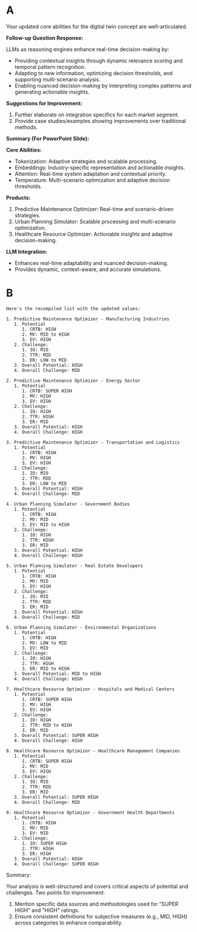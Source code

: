 # A

Your updated core abilities for the digital twin concept are well-articulated.

**Follow-up Question Response:**

LLMs as reasoning engines enhance real-time decision-making by:

- Providing contextual insights through dynamic relevance scoring and temporal pattern recognition.
- Adapting to new information, optimizing decision thresholds, and supporting multi-scenario analysis.
- Enabling nuanced decision-making by interpreting complex patterns and generating actionable insights.

**Suggestions for Improvement:**

1. Further elaborate on integration specifics for each market segment.
2. Provide case studies/examples showing improvements over traditional methods.

**Summary (For PowerPoint Slide):**

**Core Abilities:**

- Tokenization: Adaptive strategies and scalable processing.
- Embeddings: Industry-specific representation and actionable insights.
- Attention: Real-time system adaptation and contextual priority.
- Temperature: Multi-scenario optimization and adaptive decision thresholds.

**Products:**

1. Predictive Maintenance Optimizer: Real-time and scenario-driven strategies.
2. Urban Planning Simulator: Scalable processing and multi-scenario optimization.
3. Healthcare Resource Optimizer: Actionable insights and adaptive decision-making.

**LLM Integration:**

- Enhances real-time adaptability and nuanced decision-making.
- Provides dynamic, context-aware, and accurate simulations.

# B

```
Here's the recompiled list with the updated values:

1. Predictive Maintenance Optimizer - Manufacturing Industries
   1. Potential
      1. CRTB: HIGH
      2. MV: MID to HIGH
      3. EV: HIGH
   2. Challenge:
      1. IO: MID
      2. TTR: MID
      3. ER: LOW to MID
   3. Overall Potential: HIGH
   4. Overall Challenge: MID

2. Predictive Maintenance Optimizer - Energy Sector
   1. Potential
      1. CRTB: SUPER HIGH
      2. MV: HIGH
      3. EV: HIGH
   2. Challenge:
      1. IO: HIGH
      2. TTR: HIGH
      3. ER: MID
   3. Overall Potential: HIGH
   4. Overall Challenge: HIGH

3. Predictive Maintenance Optimizer - Transportation and Logistics
   1. Potential
      1. CRTB: HIGH
      2. MV: HIGH
      3. EV: HIGH
   2. Challenge:
      1. IO: MID
      2. TTR: MID
      3. ER: LOW to MID
   3. Overall Potential: HIGH
   4. Overall Challenge: MID

4. Urban Planning Simulator - Government Bodies
   1. Potential
      1. CRTB: HIGH
      2. MV: MID
      3. EV: MID to HIGH
   2. Challenge:
      1. IO: HIGH
      2. TTR: HIGH
      3. ER: MID
   3. Overall Potential: HIGH
   4. Overall Challenge: HIGH

5. Urban Planning Simulator - Real Estate Developers
   1. Potential
      1. CRTB: HIGH
      2. MV: MID
      3. EV: HIGH
   2. Challenge:
      1. IO: MID
      2. TTR: MID
      3. ER: MID
   3. Overall Potential: HIGH
   4. Overall Challenge: MID

6. Urban Planning Simulator - Environmental Organizations
   1. Potential
      1. CRTB: HIGH
      2. MV: LOW to MID
      3. EV: MID
   2. Challenge:
      1. IO: HIGH
      2. TTR: HIGH
      3. ER: MID to HIGH
   3. Overall Potential: MID to HIGH
   4. Overall Challenge: HIGH

7. Healthcare Resource Optimizer - Hospitals and Medical Centers
   1. Potential
      1. CRTB: SUPER HIGH
      2. MV: HIGH
      3. EV: HIGH
   2. Challenge:
      1. IO: HIGH
      2. TTR: MID to HIGH
      3. ER: MID
   3. Overall Potential: SUPER HIGH
   4. Overall Challenge: HIGH

8. Healthcare Resource Optimizer - Healthcare Management Companies
   1. Potential
      1. CRTB: SUPER HIGH
      2. MV: MID
      3. EV: HIGH
   2. Challenge:
      1. IO: MID
      2. TTR: MID
      3. ER: MID
   3. Overall Potential: SUPER HIGH
   4. Overall Challenge: MID

9. Healthcare Resource Optimizer - Government Health Departments
   1. Potential
      1. CRTB: HIGH
      2. MV: MID
      3. EV: MID
   2. Challenge:
      1. IO: SUPER HIGH
      2. TTR: HIGH
      3. ER: HIGH
   3. Overall Potential: HIGH
   4. Overall Challenge: SUPER HIGH
```

Summary:

Your analysis is well-structured and covers critical aspects of potential and challenges. Two points for improvement:

1. Mention specific data sources and methodologies used for "SUPER HIGH" and "HIGH" ratings.
2. Ensure consistent definitions for subjective measures (e.g., MID, HIGH) across categories to enhance comparability.
